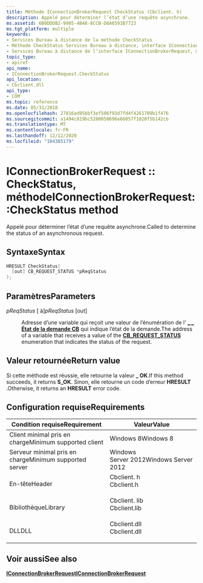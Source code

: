 ```yaml
---
title: Méthode IConnectionBrokerRequest CheckStatus (Cbclient. h)
description: Appelé pour déterminer l’état d’une requête asynchrone.
ms.assetid: 6B0DDDB2-9905-4B48-8CCB-D6A6591B7723
ms.tgt_platform: multiple
keywords:
- Services Bureau à distance de la méthode CheckStatus
- Méthode CheckStatus Services Bureau à distance, interface IConnectionBrokerRequest
- Services Bureau à distance de l’interface IConnectionBrokerRequest, méthode CheckStatus
topic_type:
- apiref
api_name:
- IConnectionBrokerRequest.CheckStatus
api_location:
- Cbclient.dll
api_type:
- COM
ms.topic: reference
ms.date: 05/31/2018
ms.openlocfilehash: 27816ad95bbf3ef506f93d7fd4f4261709b1f476
ms.sourcegitcommit: a1494c819bc5200050696e66057f1020f5b142cb
ms.translationtype: MT
ms.contentlocale: fr-FR
ms.lasthandoff: 12/12/2020
ms.locfileid: "104385179"
---
```

# <a name="iconnectionbrokerrequestcheckstatus-method"></a><span data-ttu-id="bee21-106">IConnectionBrokerRequest :: CheckStatus, méthode</span><span class="sxs-lookup"><span data-stu-id="bee21-106">IConnectionBrokerRequest::CheckStatus method</span></span>

<span data-ttu-id="bee21-107">Appelé pour déterminer l’état d’une requête asynchrone.</span><span class="sxs-lookup"><span data-stu-id="bee21-107">Called to determine the status of an asynchronous request.</span></span>

## <a name="syntax"></a><span data-ttu-id="bee21-108">Syntaxe</span><span class="sxs-lookup"><span data-stu-id="bee21-108">Syntax</span></span>


```C++
HRESULT CheckStatus(
  [out] CB_REQUEST_STATUS *pReqStatus
);
```



## <a name="parameters"></a><span data-ttu-id="bee21-109">Paramètres</span><span class="sxs-lookup"><span data-stu-id="bee21-109">Parameters</span></span>

<dl> <dt>

<span data-ttu-id="bee21-110">*pReqStatus* \[ à\]</span><span class="sxs-lookup"><span data-stu-id="bee21-110">*pReqStatus* \[out\]</span></span>
</dt> <dd>

<span data-ttu-id="bee21-111">Adresse d’une variable qui reçoit une valeur de l’énumération de l' [**\_ \_ État de la demande CB**](cb-request-status.md) qui indique l’état de la demande.</span><span class="sxs-lookup"><span data-stu-id="bee21-111">The address of a variable that receives a value of the [**CB\_REQUEST\_STATUS**](cb-request-status.md) enumeration that indicates the status of the request.</span></span>

</dd> </dl>

## <a name="return-value"></a><span data-ttu-id="bee21-112">Valeur retournée</span><span class="sxs-lookup"><span data-stu-id="bee21-112">Return value</span></span>

<span data-ttu-id="bee21-113">Si cette méthode est réussie, elle retourne la valeur **\_ OK**.</span><span class="sxs-lookup"><span data-stu-id="bee21-113">If this method succeeds, it returns **S\_OK**.</span></span> <span data-ttu-id="bee21-114">Sinon, elle retourne un code d’erreur **HRESULT** .</span><span class="sxs-lookup"><span data-stu-id="bee21-114">Otherwise, it returns an **HRESULT** error code.</span></span>

## <a name="requirements"></a><span data-ttu-id="bee21-115">Configuration requise</span><span class="sxs-lookup"><span data-stu-id="bee21-115">Requirements</span></span>



| <span data-ttu-id="bee21-116">Condition requise</span><span class="sxs-lookup"><span data-stu-id="bee21-116">Requirement</span></span> | <span data-ttu-id="bee21-117">Valeur</span><span class="sxs-lookup"><span data-stu-id="bee21-117">Value</span></span> |
|-------------------------------------|-----------------------------------------------------------------------------------------|
| <span data-ttu-id="bee21-118">Client minimal pris en charge</span><span class="sxs-lookup"><span data-stu-id="bee21-118">Minimum supported client</span></span><br/> | <span data-ttu-id="bee21-119">Windows 8</span><span class="sxs-lookup"><span data-stu-id="bee21-119">Windows 8</span></span><br/>                                                                    |
| <span data-ttu-id="bee21-120">Serveur minimal pris en charge</span><span class="sxs-lookup"><span data-stu-id="bee21-120">Minimum supported server</span></span><br/> | <span data-ttu-id="bee21-121">Windows Server 2012</span><span class="sxs-lookup"><span data-stu-id="bee21-121">Windows Server 2012</span></span><br/>                                                          |
| <span data-ttu-id="bee21-122">En-tête</span><span class="sxs-lookup"><span data-stu-id="bee21-122">Header</span></span><br/>                   | <dl> <span data-ttu-id="bee21-123"><dt>Cbclient. h</dt></span><span class="sxs-lookup"><span data-stu-id="bee21-123"><dt>Cbclient.h</dt></span></span> </dl>   |
| <span data-ttu-id="bee21-124">Bibliothèque</span><span class="sxs-lookup"><span data-stu-id="bee21-124">Library</span></span><br/>                  | <dl> <span data-ttu-id="bee21-125"><dt>Cbclient. lib</dt></span><span class="sxs-lookup"><span data-stu-id="bee21-125"><dt>Cbclient.lib</dt></span></span> </dl> |
| <span data-ttu-id="bee21-126">DLL</span><span class="sxs-lookup"><span data-stu-id="bee21-126">DLL</span></span><br/>                      | <dl> <span data-ttu-id="bee21-127"><dt>Cbclient.dll</dt></span><span class="sxs-lookup"><span data-stu-id="bee21-127"><dt>Cbclient.dll</dt></span></span> </dl> |



## <a name="see-also"></a><span data-ttu-id="bee21-128">Voir aussi</span><span class="sxs-lookup"><span data-stu-id="bee21-128">See also</span></span>

<dl> <dt>

[<span data-ttu-id="bee21-129">**IConnectionBrokerRequest**</span><span class="sxs-lookup"><span data-stu-id="bee21-129">**IConnectionBrokerRequest**</span></span>](iconnectionbrokerrequest.md)
</dt> </dl>

 

 





